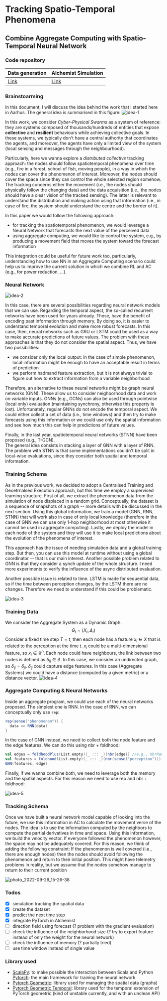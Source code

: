 # Tracking Spatio-Temporal Phenomena
## Combine Aggregate Computing with Spatio-Temporal Neural Network
### Code repository

| Data generation | Alchemist Simulation
|-|-|
| [Link](https://github.com/cric96/scala-boids) | [Link](https://github.com/cric96/alchemist-boids) |

### Brainstoarming
In this document, I will discuss the idea behind the work that I started here in Aarhus.
The general idea is summarised in this figure:
![idea-1](https://user-images.githubusercontent.com/23448811/192802282-2662a2b2-5821-4c14-b918-bdeda065c83c.png)

In this work, we consider *Cyber-Physical Swarms* as a system of reference: they are systems composed of thousands/hundreds of entities that expose **collective** and **resilient** behaviours while achieving collective goals. In these systems, we typically don't have a central authority that coordinates the agents, and moreover, the agents have only a limited view of the system (local sensing and messages through the neighbourhood).

Particularly, here we wanna explore a *distributed* *collective* tracking approach: the nodes should follow spatiotemporal phenomena over time (e.g., fire in a forest, school of fish, moving people), in a way in which the nodes can cover the phenomenon of interest. 
Moreover, the nodes should cover the space since they can control the whole selected region somehow.
The tracking concerns either the movement (i.e., the nodes should physically follow the changing data) and the data acquisition (i.e., the nodes should have a clear vision of the tracked sensing). 
The latter is relevant to understand the distribution and making action using that information (i.e., in case of fire, the system should understand the centre and the border of it).

In this paper we would follow the following approach:
- for tracking the spatiotemporal phenomenon, we would leverage a Neural Network that forecasts the next value of the perceived data
- using aggregate computing, we would like to control the system, e.g., by producing a movement field that moves the system toward the forecast information 

This integration could be useful for future work too, particularly, understanding how to use NN in an Aggregate Computing scenario could help us to improve the current solution in which we combine RL and AC (e.g., for power reduction, ...).


### Neural Network

![idea-2](https://user-images.githubusercontent.com/23448811/192802346-6fdc57c9-0d4e-43fc-81d2-2a4441358168.png)

In this case, there are several possibilities regarding neural network models that we can use.
Regarding the temporal aspect, the so-called recurrent networks have been used for years already.
These, have the benefit of encoding past information through memory. 
By doing so, it is easier to understand temporal evolution and make more robust forecasts.
In this case, then, neural networks such as GRU or LSTM could be used as a way to make accurate predictions of future values.
The problem with these approaches is that they do not consider the spatial aspect. 
Thus, we have two possibilities:
- we consider only the local output: in the case of simple phenomenon, local information might be enough to have an acceptable result in terms of prediction
- we perform hadmand feature extraction, but it is not always trivial to figure out how to extract information from a variable neighborhood

Therefore, an alternative to these neural networks might be graph neural networks (GNN). These allow us to consider neighborhood data and work on variable inputs. 
GNNs (e.g., GCNs) can also be used through pointwise (local only) evaluation (maintaining synchrony, otherwise this property is lost).
Unfortunately, regular GNNs do not encode the temporal aspect. 
We could either collect a set of data (i.e., time windows) and then try to make forecasts using this information or we could use only the spatial information and see how much this can help in predictions of future values.

Finally, in the last year, spatiotemporal neural networks  (STNN) have been proposed (e.g., T-GCN).  
The general idea consists in stacking a layer of GNN with a layer of RNN.
The problem with STNN is that some implementations couldn't be split in local-wise evaluations, since they consider both spatial and temporal information. 

### Training Schema
As in the previous work, we decided to adopt a Centralised Training and Decetrnalsed Execution approach, but this time we employ a supervised learning structure.
First of all, we extract the phenomenon data from the simulation of node displaced in a random grid. 
Conceptually, the dataset is a sequence of snapshots of a graph -- more details with be discussed in the next section.
Using this global information, we train a model (GNN, RNN, STNN) that will work also in case of only local knowledge (therefore in the case of GNN we can use only 1-hop neighborhood at most otherwise it cannot be used in aggregate computing). Lastly, we deploy the model in each node of the system and they will use it to make local predictions about the evolution of the phenomena of interest.

This approach has the issue of needing simulation data and a global training step. But then, you can use this model at runtime without using a global coordinator -- that is our main interest.
Another possible problem related to GNN is that they consider a synch update of the whole structure. I need more experiments to verify the influence of the async distributed evaluation.

Another possible issue is related to time. LSTM is made for sequential data, so if the time between perception changes, by the LSTM there are no changes. Therefore we need to understand if this could be problematic.

![idea-3](https://user-images.githubusercontent.com/23448811/192802423-36cbb91e-5f6e-4623-8505-f6a7d99de766.png)

### Training Data
We consider the Aggregate System as a Dynamic Graph.
$$G_t=(X_t, \Delta_t)$$
Consider a fixed time step $T=t$, then each node has a feature $x_i \in X$ that is related to the perception at the time $t$. 
$x_i$ could be a multi-dimensional feature, so $x_i \in \mathbb{R}^n$. 
Each node could have neighbours, the link between two nodes is defined as $\delta_{ij} \in \Delta$. In this case, we consider an undirected graph, so $\delta_{ij} = \delta_{ji}$.
$\delta_{ij}$ could capture edge features. In this case (Aggregate Systems) we could have a distance (computed by a given metric) or a distance vector.
![idea-4](https://user-images.githubusercontent.com/23448811/192802500-ad29cd52-8934-4c11-ba38-a495935125ef.png)

### Aggregate Computing & Neural Networks
Inside an aggregate program, we could use each of the neural networks proposed.
The simplest one is RNN.
In the case of RNN, we can conceptually only use `rep`:
```scala
rep(sense("phenomenon")) {
  data => RNN(data)
}
```
In the case of GNN instead, we need to collect both the node feature and the edge features.
We can do this using nbr + foldhood:
```scala
val edges = foldhoodPlus(List.empty)(_ ::: _)(nbr(edge)) //e.g., nbrRange
val features = foldhood(List.empty)(_ ::: _)(nbr(sense("perception")))
GNN(features, edge)
```
Finally, if we wanna combine both, we need to leverage both the memory and the spatial aspects. For this reason we need to use rep and nbr + foldhood: 


![idea-5](https://user-images.githubusercontent.com/23448811/192802570-48968263-1bbb-42e2-889b-62ecd5d1991a.png)

### Tracking Schema
Once we have built a neural network model capable of looking into the future, 
 we use this information in AC to calculate the movement verse of the nodes.
The idea is to use the information computed by the neighbors 
 to compute the partial derivatives in time and space. 
Using this information, we build the velocity vector. 
If everyone followed the phenomenon however, 
 the space may not be adequately covered. 
For this reason, we think of adding the following constraint: 
 If the phenomenon is well covered (i.e., there are enough nodes) 
 then the nodes should avoid following the phenomenon and return to their initial position. 
 This might have telemetry problems in reality, but we assume that the nodes somehow manage to return to their current position

![photo_2022-09-29_15-26-38](https://user-images.githubusercontent.com/23448811/193045242-34a54496-17e6-4bd9-a79a-ebaf0b51e53a.jpg)

### Todos
- [x] simulation tracking the spatial data
- [x] create the dataset
- [x] predict the next time step
- [x] integrate PyTorch in Alchemist
- [ ] direction field using forecast (? problem with the gradient evaluation)
- [ ] check the influence of the neighborhood size (? try to export feature instead of only the weight for the neural network) 
- [ ] check the influence of memory (? partially tried) 
- [ ] use time window instead of single value
### Library used
- [ScalaPy](https://scalapy.dev/): to make possible the interaction between Scala and Python
[Pytorch](https://pytorch.org/): the main framework for training the neural network
- [Pytorch Geometric](https://pytorch-geometric.readthedocs.io/en/latest/): library used for managing the spatial data (graphs)
- [Pytorch Geometric Temporal](https://pytorch-geometric-temporal.readthedocs.io/en/latest/): library used for the temporal extension of PyTorch geometric (kind of unstable currently, and with an unclean API)
